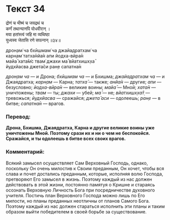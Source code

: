 # Текст 34

द्रोणं च भीष्मं च जयद्रथं च  
कर्णं तथान्यानपि योधवीरान् ।  
मया हतांस्त्वं जहि मा व्यथिष्ठा  
युध्यस्व जेतासि रणे सपत्नान् ॥३४॥

дрон̣ам̇ ча бхӣшмам̇ ча джайадратхам̇ ча  
карн̣ам̇ татха̄нйа̄н апи йодха-вӣра̄н  
майа̄ хата̄м̇с твам̇ джахи ма̄ вйатхишх̣ха̄  
йудхйасва джета̄си ран̣е сапатна̄н

_дрон̣ам ча_ — и Дрона; _бхӣшмам ча_ — и Бхишма; _джайадратхам ча_ — и Джаядратха; _карн̣ам_ — Карна; _татха̄_ — также; _анйа̄н_ — другие; _апи_ — безусловно; _йодха-вӣра̄н_ — великие воины; _майа̄_ — Мной; _хата̄н_ — уничтожены; _твам_ — ты; _джахи_ — убей; _ма̄_ — не; _вйатхишх̣ха̄т̣_ — тревожься; _йудхйасва_ — сражайся; _джета̄ аси_ — одолеешь; _ран̣е_ — в битве; _сапатна̄н_ — врагов.

### Перевод:

**Дрона, Бхишма, Джаядратха, Карна и другие великие воины уже уничтожены Мной. Поэтому срази их и ни о чем не беспокойся. Сражайся, и ты одолеешь в битве всех своих врагов.**

### Комментарий:

Всякий замысел осуществляет Сам Верховный Господь, однако, поскольку Он очень милостив к Своим преданным, Он хочет, чтобы вся слава и почет достались преданным, которые, исполняя волю Господа, претворяют Его замысел в жизнь. Поэтому каждый из нас должен действовать в этой жизни, постоянно памятуя о Кришне и стараясь осознать Верховную Личность Бога при посредничестве духовного учителя. Постичь план Верховного Господа можно лишь по Его милости, но планы преданных неотличны от планов Самого Бога. Поэтому каждый из нас должен стараться исполнить эти планы и таким образом выйти победителем в своей борьбе за существование.